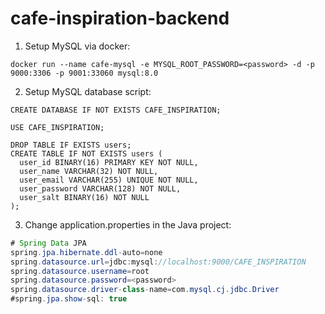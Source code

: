 # cafe-inspiration-backend

1) Setup MySQL via docker:
```Shell
docker run --name cafe-mysql -e MYSQL_ROOT_PASSWORD=<password> -d -p 9000:3306 -p 9001:33060 mysql:8.0
```

2) Setup MySQL database script:
```SQL.mysql
CREATE DATABASE IF NOT EXISTS CAFE_INSPIRATION;

USE CAFE_INSPIRATION;

DROP TABLE IF EXISTS users;
CREATE TABLE IF NOT EXISTS users (
  user_id BINARY(16) PRIMARY KEY NOT NULL,
  user_name VARCHAR(32) NOT NULL,
  user_email VARCHAR(255) UNIQUE NOT NULL,
  user_password VARCHAR(128) NOT NULL,
  user_salt BINARY(16) NOT NULL
);
```
3) Change application.properties in the Java project:

```Java Properties
# Spring Data JPA
spring.jpa.hibernate.ddl-auto=none
spring.datasource.url=jdbc:mysql://localhost:9000/CAFE_INSPIRATION
spring.datasource.username=root
spring.datasource.password=<password> 
spring.datasource.driver-class-name=com.mysql.cj.jdbc.Driver
#spring.jpa.show-sql: true
```
